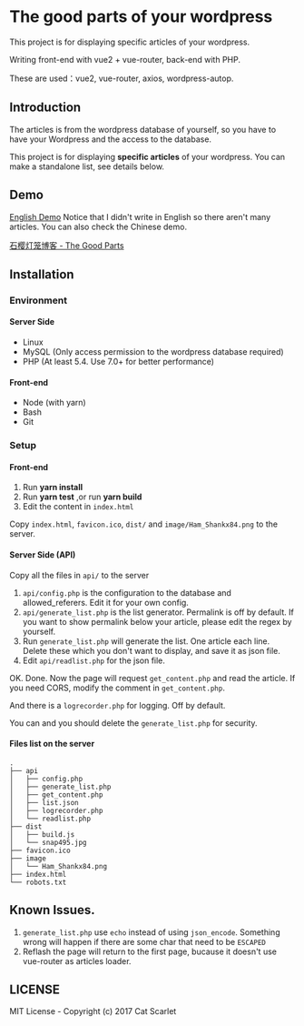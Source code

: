 # The good parts of your wordpress

This project is for displaying specific articles of your wordpress.

Writing front-end with vue2 + vue-router, back-end with PHP.

These are used：vue2, vue-router, axios, wordpress-autop.

## Introduction

The articles is from the wordpress database of yourself, so you have to have your Wordpress and the access to the database.

This project is for displaying **specific articles** of your wordpress. You can make a standalone list, see details below.

## Demo

[English Demo](www.catscarlet.com/site/goodparts-of-your-wordpress/) Notice that I didn't write in English so there aren't many articles. You can also check the Chinese demo.

[石樱灯笼博客 - The Good Parts](https://articles.catscarlet.com/)

## Installation

### Environment

#### Server Side

- Linux
- MySQL (Only access permission to the wordpress database required)
- PHP (At least 5.4\. Use 7.0+ for better performance)

#### Front-end

- Node (with yarn)
- Bash
- Git

### Setup

#### Front-end

1. Run **yarn install**
2. Run **yarn test** ,or run **yarn build**
3. Edit the content in `index.html`

Copy `index.html`, `favicon.ico`, `dist/` and `image/Ham_Shankx84.png` to the server.

#### Server Side (API)

Copy all the files in `api/` to the server

1. `api/config.php` is the configuration to the database and allowed_referers. Edit it for your own config.
2. `api/generate_list.php` is the list generator. Permalink is off by default. If you want to show permalink below your article, please edit the regex by yourself.
3. Run `generate_list.php` will generate the list. One article each line. Delete these which you don't want to display, and save it as json file.
4. Edit `api/readlist.php` for the json file.

OK. Done. Now the page will request `get_content.php` and read the article. If you need CORS, modify the comment in `get_content.php`.

And there is a `logrecorder.php` for logging. Off by default.

You can and you should delete the `generate_list.php` for security.

#### Files list on the server

```
.
├── api
│   ├── config.php
│   ├── generate_list.php
│   ├── get_content.php
│   ├── list.json
│   ├── logrecorder.php
│   └── readlist.php
├── dist
│   ├── build.js
│   └── snap495.jpg
├── favicon.ico
├── image
│   └── Ham_Shankx84.png
├── index.html
└── robots.txt
```

## Known Issues.

1. `generate_list.php` use `echo` instead of using `json_encode`. Something wrong will happen if there are some char that need to be `ESCAPED`
2. Reflash the page will return to the first page, bucause it doesn't use vue-router as articles loader.

## LICENSE

MIT License - Copyright (c) 2017 Cat Scarlet
